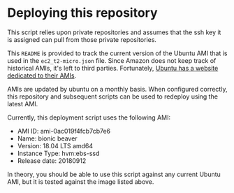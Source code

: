 # Deploying this repository

This script relies upon private repositories and assumes that the ssh
key it is assigned can pull from those private repositories.

This `README` is provided to track the current version of the Ubuntu AMI
that is used in the `ec2_t2-micro.json` file.  Since Amazon does not
keep track of historical AMIs, it's left to third parties.  Fortunately,
[Ubuntu has a website dedicated to their
AMIs](https://cloud-images.ubuntu.com/locator/).

AMIs are updated by ubuntu on a monthly basis.  When configured
correctly, this repository and subsequent scripts can be used to
redeploy using the latest AMI.

Currently, this deployment script uses the following AMI:

* AMI ID: ami-0ac019f4fcb7cb7e6
* Name: bionic beaver
* Version: 18.04 LTS amd64
* Instance Type: hvm:ebs-ssd
* Release date: 20180912

In theory, you should be able to use this script against any current
Ubuntu AMI, but it is tested against the image listed above.
